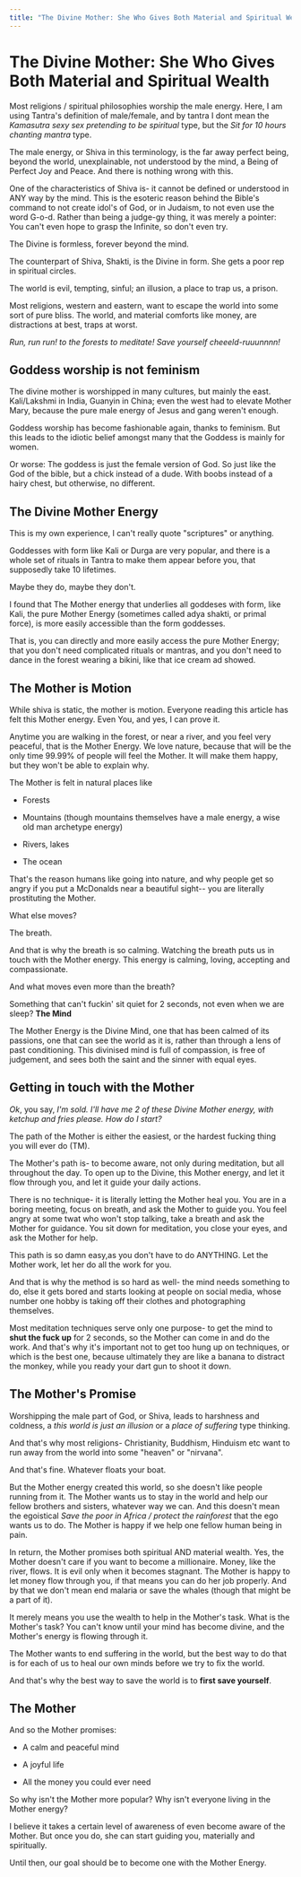 ```yaml
---
title: "The Divine Mother: She Who Gives Both Material and Spiritual Wealth"
---
```


# The Divine Mother: She Who Gives Both Material and Spiritual Wealth

Most religions / spiritual philosophies worship the male energy. Here, I am using Tantra's definition of male/female, and by tantra I dont mean the *Kamasutra sexy sex pretending to be spiritual* type, but the *Sit for 10 hours chanting mantra* type.

The male energy, or Shiva in this terminology, is the far away perfect being, beyond the world, unexplainable, not understood by the mind, a Being of Perfect Joy and Peace. And there is nothing wrong with this.

One of the characteristics of Shiva is- it cannot be defined or understood in ANY way by the mind. This is the esoteric reason behind the Bible's command to not create idol's of God, or in Judaism, to not even use the word G-o-d. Rather than being a judge-gy thing, it was merely a pointer: You can't even hope to grasp the Infinite, so don't even try.

The Divine is formless, forever beyond the mind.

The counterpart of Shiva, Shakti, is the Divine in form. She gets a poor rep in spiritual circles.

The world is evil, tempting, sinful; an illusion, a place to trap us, a prison.


Most religions, western and eastern, want to escape the world into some sort of pure bliss. The world, and material comforts like money, are distractions at best, traps at worst.

*Run, run run! to the forests to meditate! Save yourself cheeeld-ruuunnnn!*

## Goddess worship is not feminism

The divine mother is worshipped in many cultures, but mainly the east. Kali/Lakshmi in India, Guanyin in China; even the west had to elevate Mother Mary, because the pure male energy of Jesus and gang weren't enough.

Goddess worship has become fashionable again, thanks to feminism. But this leads to the idiotic belief amongst many that the Goddess is mainly for women.

Or worse: The goddess is just the female version of God. So just like the God of the bible, but a chick instead of a dude. With boobs instead of a hairy chest, but otherwise, no different.

## The Divine Mother Energy

This is my own experience, I can't really quote "scriptures" or anything.


Goddesses with form like Kali or Durga are very popular, and there is a whole set of rituals in Tantra to make them appear before you, that supposedly  take 10 lifetimes.

Maybe they do, maybe they don't.

I found that The Mother energy that underlies all goddeses with form, like Kali, the pure Mother Energy (sometimes called adya shakti, or primal force), is more easily accessible than the form goddesses.

That is, you can directly and more easily access the pure Mother Energy; that you don't need complicated rituals or mantras, and you don't need to dance in the forest wearing a bikini, like that ice cream ad showed.

## The Mother is Motion

While shiva is static, the mother is motion. Everyone reading this article has felt this Mother energy. Even You, and yes, I can prove it.

Anytime you are walking in the forest, or near a river, and you feel very peaceful, that is the Mother Energy. We love nature, because that will be the only time 99.99% of people will feel the Mother. It will make them happy, but they won't be able to explain why.

The Mother is felt in natural places like

* Forests

* Mountains (though mountains themselves have a male energy, a wise old man archetype energy)

* Rivers, lakes

* The ocean

That's the reason humans like going into nature, and why people get so angry if you put a McDonalds near a beautiful sight-- you are literally prostituting the Mother.


What else moves?

The breath.

And that is why the breath is so calming. Watching the breath puts us in touch with the Mother energy. This energy is calming, loving, accepting and compassionate.



And what moves even more than the breath? 

Something that can't fuckin' sit quiet for 2 seconds, not even when we are sleep? **The Mind**

The Mother Energy is the Divine Mind, one that has been calmed of its passions, one that can see the world as it is, rather than through a lens of past conditioning. This divinised mind is full of compassion, is free of judgement, and sees both the saint and the sinner with equal eyes.


## Getting in touch with the Mother

*Ok*, you say, *I'm sold. I'll have me 2 of these Divine Mother energy, with ketchup and fries please. How do I start?*


The path of the Mother is either the easiest, or the hardest fucking thing you will ever do (TM).

The Mother's path is- to become aware, not only during meditation, but all throughout the day. To open up to the Divine, this Mother energy, and let it flow through you, and let it guide your daily actions.

There is no technique- it is literally letting the Mother heal you. You are in  a boring meeting, focus on breath, and ask the Mother to guide you. You feel angry at some twat who won't stop talking, take a breath and ask the Mother for guidance. You sit down for meditation, you close your eyes, and ask the Mother for help.

This path is so damn easy,as you don't have to do ANYTHING. Let the Mother work, let her do all the work for you.

And that is why the method is so hard as well- the mind needs something to do, else it gets bored and starts looking at people on social media, whose number one hobby is taking off their clothes and photographing themselves.

Most meditation techniques serve only one purpose- to get the mind to **shut the fuck up** for 2 seconds, so the Mother can come in and do the work. And that's why it's important not to get too hung up on techniques, or which is the best one, because ultimately they are like a banana to distract the monkey, while you ready your dart gun to shoot it down.


## The Mother's Promise

Worshipping the male part of God, or Shiva, leads to harshness and coldness, a *this world is just an illusion* or a *place of suffering* type thinking.

And that's why most religions- Christianity, Buddhism, Hinduism etc want to run away from the world into some "heaven" or "nirvana".

And that's fine. Whatever floats your boat.

But the Mother energy created this world, so she doesn't like people running from it. The Mother wants us to stay in the world and help our fellow brothers and sisters, whatever way we can. And this doesn't mean the egoistical *Save the poor in Africa / protect the rainforest* that the ego wants us to do. The Mother is happy if we help one fellow human being in pain. 

In return, the Mother promises both spiritual AND material wealth. Yes, the Mother doesn't care if you want to become a millionaire. Money, like the river, flows. It is evil only when it becomes stagnant. The Mother is happy to let money flow through you, if that means you can do her job properly. And by that we don't mean end malaria or save the whales (though that might be a part of it).

It merely means you use the wealth to help in the Mother's task. What is the Mother's task? You can't know until your mind has become divine, and the Mother's energy is flowing through it. 

The Mother wants to end suffering in the world, but the best way to do that is for each of us to heal our own minds before we try to fix the world.

And that's why the best way to save the world is to **first save yourself**.


## The Mother

And so the Mother promises:

* A calm and peaceful mind

* A joyful life

* All the money you could ever need


So why isn't the Mother more popular? Why isn't everyone living in the Mother energy?

I believe it takes a certain level of awareness of even become aware of the Mother. But once you do, she can start guiding you, materially and spiritually.

Until then, our goal should be to become one with the Mother Energy.



